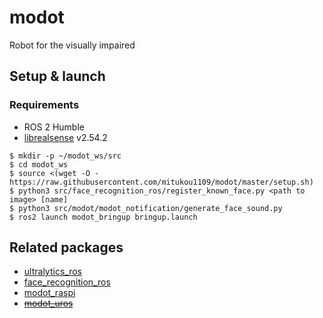 # modot

Robot for the visually impaired

## Setup & launch

### Requirements

- ROS 2 Humble
- [librealsense](https://github.com/IntelRealSense/librealsense) v2.54.2

```
$ mkdir -p ~/modot_ws/src
$ cd modot_ws
$ source <(wget -O - https://raw.githubusercontent.com/mitukou1109/modot/master/setup.sh)
$ python3 src/face_recognition_ros/register_known_face.py <path to image> [name]
$ python3 src/modot/modot_notification/generate_face_sound.py
$ ros2 launch modot_bringup bringup.launch
```

## Related packages

- [ultralytics_ros](https://github.com/mitukou1109/ultralytics_ros)
- [face_recognition_ros](https://github.com/mitukou1109/face_recognition_ros)
- [modot_raspi](https://github.com/mitukou1109/modot_raspi)
- ~~[modot_uros](https://github.com/mitukou1109/modot_uros)~~
